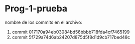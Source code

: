 # Prog-1-prueba

nombre de los commits en el archivo:
1. commit 017170a94eb03084bd56bbbb718fda4cf7465199
2. commit 5f729a74d6ab24207d875d5f8d1d9cb717bed48c